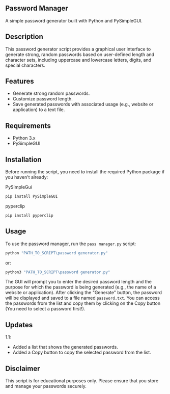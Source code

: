 ## Password Manager

A simple password generator built with Python and PySimpleGUI.

## Description

This password generator script provides a graphical user interface to generate strong, random passwords based on user-defined length and character sets, including uppercase and lowercase letters, digits, and special characters.

## Features

- Generate strong random passwords.
- Customize password length.
- Save generated passwords with associated usage (e.g., website or application) to a text file.

## Requirements

- Python 3.x
- PySimpleGUI

## Installation

Before running the script, you need to install the required Python package if you haven't already:

PySimpleGui

```bash
pip install PySimpleGUI
```

pyperclip

```bash
pip install pyperclip
```

## Usage

To use the password manager, run the `pass manager.py` script:

```bash
python "PATH_TO_SCRIPT\password generator.py"
```

or:

```bash
python3 "PATH_TO_SCRIPT\password generator.py"
```

The GUI will prompt you to enter the desired password length and the purpose for which the password is being generated (e.g., the name of a website or application). After clicking the "Generate" button, the password will be displayed and saved to a file named `password.txt`. You can access the passwords from the list and copy them by clicking on the Copy button (You need to select a password first!).

## Updates

1.1:

* Added a list that shows the generated passwords.
* Added a Copy button to copy the selected password from the list.

## Disclaimer

This script is for educational purposes only. Please ensure that you store and manage your passwords securely.
